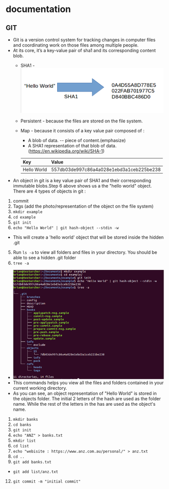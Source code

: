 # documentation
## GIT
- Git is a version control system for tracking changes in computer files and coordinating
work on those files among multiple people.
- At its core, it’s a key-value pair of sha1 and its corresponding content blob.
  - SHA1 - 
![SHA1](https://github.com/matindi/documentation/blob/master/sha1.png)
  - Persistent - because the files are stored on the file system. 
  - Map - because it consists of a key value pair composed of : 
    - A blob of data. -- piece of content.(emphasize)
    - A SHA1 representation of that blob of data.	(https://en.wikipedia.org/wiki/SHA-1)
    
    | Key         | Value                                    |
    |-------------|------------------------------------------|
    | Hello World | 557db03de997c86a4a028e1ebd3a1ceb225be238 |
 - An object in git is a key value pair of SHA1 and their corresponding immutable blobs.Step 6 above shows us a the "hello world" object.
  There are 4 types of objects in git : 
  1. commit
  2. Tags
(add the photo/representation of the object on the file system)
1. `mkdir example` 
2. `cd example`
3. `git init`
4. `echo "Hello World" | git hash-object --stdin -w`
  - This will create a 'hello world' object that will be stored inside the hidden .git 
5. Run `ls -a` to view all folders and files in your directory. You should be able to see a hidden .git folder
6. `tree -a`
  - ![SHA1](https://github.com/matindi/documentation/blob/master/example1.png)
  - This commands helps you view all the files and folders contained in your current working directory.
  - As you can see, an object representation of "Hello World" is stored in the objects folder. The initial 2 letters of the hash are used as the folder name. While the rest of the letters in the has are used as the object's name.
  

1. `mkdir banks`
2. `cd banks`
3. `git init`
4. `echo "ANZ" > banks.txt`
5. `mkdir list`
8. `cd list`
9. `echo "webisite : https://www.anz.com.au/personal/" > anz.txt`
10. `cd ..`
11. `git add banks.txt`
 - `git add list/anz.txt`
12. `git commit -m "initial commit"`  
